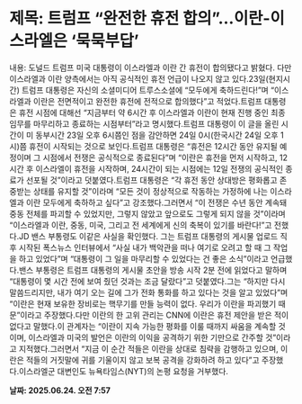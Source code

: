 # **제목: 트럼프 “완전한 휴전 합의”…이란-이스라엘은 ‘묵묵부답’**

  내용: 도널드 트럼프 미국 대통령이 이스라엘과 이란 간 휴전이 합의됐다고 밝혔다. 다만 이스라엘과 이란 양측에서는 아직 공식적인 휴전 언급이 나오지 않고 있다.23일(현지시간) 트럼프 대통령은 자신의 소셜미디어 트루스소셜에 “모두에게 축하드린다!”며 “이스라엘과 이란은 전면적이고 완전한 휴전에 전적으로 합의했다”고 적었다.트럼프 대통령은 휴전 시점에 대해선 “지금부터 약 6시간 후 이스라엘과 이란이 현재 진행 중인 최종 임무를 마무리하고 종료하는 시점부터”라고 명시했다.트럼프 대통령이 이 글을 올린 시간이 미 동부시간 23일 오후 6시쯤인 점을 감안하면 24일 0시(한국시간 24일 오후 1시)쯤 휴전이 시작되는 것으로 보인다.트럼프 대통령은 “휴전은 12시간 동안 유지될 예정이며 그 시점에서 전쟁은 공식적으로 종료된다”며 “이란은 휴전을 먼저 시작하고, 12시간 후 이스라엘이 휴전을 시작하며, 24시간이 되는 시점에는 12일 전쟁의 공식적인 종료가 선포될 것”이라고 덧붙였다.트럼프 대통령은 “각 휴전 동안 상대방은 평화롭고 존중받는 상태를 유지할 것”이라며 “모든 것이 정상적으로 작동하는 가정하에 나는 이스라엘과 이란 모두에게 축하하고 싶다”고 강조했다.그러면서 “이 전쟁은 수년 동안 계속돼 중동 전체를 파괴할 수 있었지만, 그렇지 않았고 앞으로도 그렇게 되지 않을 것”이라며 “이스라엘과 이란, 중동, 미국, 그리고 전 세계에게 신의 축복이 있기를 바란다!”고 전했다.JD 밴스 부통령도 이같은 사실을 확인했다. 그는 트럼프 대통령의 게시물 업로드 직후 시작된 폭스뉴스 인터뷰에서 “사실 내가 백악관을 떠나 여기로 오려고 할 때 그 작업을 하고 있었다”며 “대통령이 그 일을 마무리할 수 있었다는 건 좋은 소식”이라고 언급했다.밴스 부통령은 트럼프 대통령의 게시물 초안을 방송 시작 2분 전에 읽었다고 말하며 “대통령이 몇 시간 전에 보여 줬던 것과는 조금 달랐다”고 덧붙였다.그는 “하지만 다시 말씀드리지만, 내가 여기 오는 길에 그가 전화 통화를 하고 있다는 것을 알고 있었다”며 “이란은 현재 보유한 장비로는 핵무기를 만들 능력이 없다. 우리가 이란을 파괴했기 때문”이라고 주장했다.다만 이란의 한 고위 관리는 CNN에 이란은 휴전 제안을 받은 적이 없다고 말했다.이 관계자는 “이란이 지속 가능한 평화를 이룰 때까지 싸움을 계속할 것이며, 이스라엘과 미국의 발언은 이란의 이익을 공격하기 위한 기만으로 간주할 것”이라고 지적했다.그러면서 “지금 이 순간 적들은 이란을 상대로 침략을 감행하고 있으며, 이란은 적들의 거짓말에 귀를 기울이지 않고 보복 공격을 강화하려 하고 있다”고 주장했다.이스라엘군 대변인도 뉴욕타임스(NYT)의 논평 요청을 거부했다.

  **날짜: 2025.06.24. 오전 7:57**